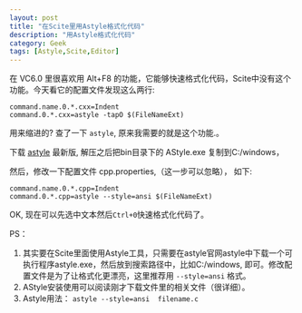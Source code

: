 ```yaml
---
layout: post
title: "在Scite里用Astyle格式化代码"
description: "用Astyle格式化代码"
category: Geek
tags: [Astyle,Scite,Editor]
---
```


在 VC6.0 里很喜欢用 Alt+F8 的功能，它能够快速格式化代码，Scite中没有这个功能。今天看它的配置文件发现这么两行:

	command.name.0.*.cxx=Indent
	command.0.*.cxx=astyle -tapO $(FileNameExt)

用来缩进的? 查了一下 `astyle`, 原来我需要的就是这个功能.。

下载 [astyle](astyle.sourceforge.net) 最新版, 解压之后把bin目录下的 AStyle.exe 复制到C:/windows，

然后，修改一下配置文件 cpp.properties,（这一步可以忽略）， 如下:

	command.name.0.*.cpp=Indent
	command.0.*.cpp=astyle --style=ansi $(FileNameExt)

OK, 现在可以先选中文本然后`Ctrl+0`快速格式化代码了。


PS：

1. 其实要在Scite里面使用Astyle工具，只需要在astyle官网astyle中下载一个可执行程序astyle.exe，然后放到搜索路径中，比如C:/windows, 即可。修改配置文件是为了让格式化更漂亮，这里推荐用 `--style=ansi` 格式。
2. AStyle安装使用可以阅读刚才下载文件里的相关文件（很详细）。
3. Astyle用法： `astyle --style=ansi  filename.c`
